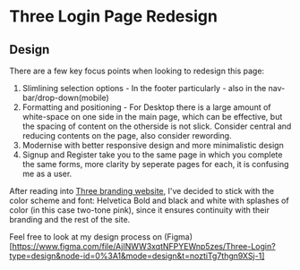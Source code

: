 # Three Login Page Redesign


## Design
There are a few key focus points when looking to redesign this page:
1. Slimlining selection options - In the footer particularly - also in the nav-bar/drop-down(mobile)
2. Formatting and positioning - For Desktop there is a large amount of white-space on one side in the main page, which can be effective, but the spacing of content on the otherside is not slick. Consider central and reducing contents on the page, also consider rewording.
3. Modernise with better responsive design and more minimalistic design
4. Signup and Register take you to the same page in which you complete the same forms, more clarity by seperate pages for each, it is confusing me as a user.

After reading into [Three branding website](https://www.threebrandcentral.com/), I've decided to stick with the color scheme and font: Helvetica Bold and black and white with splashes of color (in this case two-tone pink), since it ensures continuity with their branding and the rest of the site.

Feel free to look at my design process on (Figma)[https://www.figma.com/file/AjINWW3xqtNFPYEWnp5zes/Three-Login?type=design&node-id=0%3A1&mode=design&t=noztiTg7thgn9XSj-1]